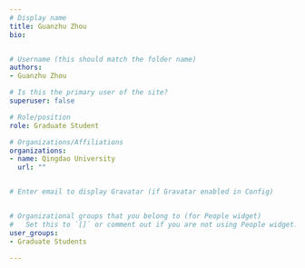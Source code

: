 ```yaml
---
# Display name
title: Guanzhu Zhou
bio: 


# Username (this should match the folder name)
authors:
- Guanzhu Zhou

# Is this the primary user of the site?
superuser: false

# Role/position
role: Graduate Student

# Organizations/Affiliations
organizations:
- name: Qingdao University
  url: ""


# Enter email to display Gravatar (if Gravatar enabled in Config)


# Organizational groups that you belong to (for People widget)
#   Set this to `[]` or comment out if you are not using People widget.
user_groups:
- Graduate Students

---
```

